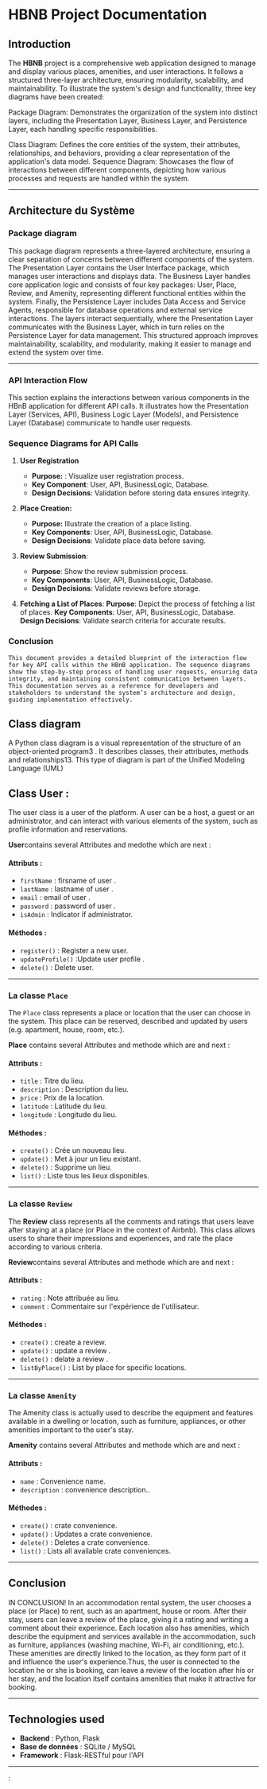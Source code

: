 # HBNB Project Documentation

## Introduction

The **HBNB** project is a comprehensive web application designed to manage and display various places, amenities, and user interactions. It follows a structured three-layer architecture, ensuring modularity, scalability, and maintainability. To illustrate the system's design and functionality, three key diagrams have been created:

Package Diagram: Demonstrates the organization of the system into distinct layers, including the Presentation Layer, Business Layer, and Persistence Layer, each handling specific responsibilities.

Class Diagram: Defines the core entities of the system, their attributes, relationships, and behaviors, providing a clear representation of the application's data model.
Sequence Diagram: Showcases the flow of interactions between different components, depicting how various processes and requests are handled within the system.

---

## Architecture du Système

### Package diagram

This package diagram represents a three-layered architecture, ensuring a clear separation of concerns between different components of the system. The Presentation Layer contains the User Interface package, which manages user interactions and displays data. The Business Layer handles core application logic and consists of four key packages: User, Place, Review, and Amenity, representing different functional entities within the system. Finally, the Persistence Layer includes Data Access and Service Agents, responsible for database operations and external service interactions. The layers interact sequentially, where the Presentation Layer communicates with the Business Layer, which in turn relies on the Persistence Layer for data management. This structured approach improves maintainability, scalability, and modularity, making it easier to manage and extend the system over time.


---

### API Interaction Flow 

This section explains the interactions between various components in the HBnB application for different API calls. It illustrates how the Presentation Layer (Services, API), Business Logic Layer (Models), and Persistence Layer (Database) communicate to handle user requests.

### Sequence Diagrams for API Calls

1. **User Registration**  
   - **Purpose:** : Visualize user registration process.  
   - **Key Component**: User, API, BusinessLogic, Database.
   - **Design Decisions**: Validation before storing data ensures integrity.


2. **Place Creation:**  
    - **Purpose:** Illustrate the creation of a place listing.
    - **Key Components**: User, API, BusinessLogic, Database.
    - **Design Decisions**: Validate place data before saving.

3. **Review Submission**:
    - **Purpose**: Show the review submission process.
    - **Key Components**: User, API, BusinessLogic, Database.
    - **Design Decisions**: Validate reviews before storage.

4. **Fetching a List of Places**:
    **Purpose**: Depict the process of fetching a list of places.
    **Key Components**: User, API, BusinessLogic, Database.
    **Design Decisions**: Validate search criteria for accurate results.

### Conclusion
    This document provides a detailed blueprint of the interaction flow for key API calls within the HBnB application. The sequence diagrams show the step-by-step process of handling user requests, ensuring data integrity, and maintaining consistent communication between layers. This documentation serves as a reference for developers and stakeholders to understand the system’s architecture and design, guiding implementation effectively.


## Class diagram
  A Python class diagram is a visual representation of the structure of an object-oriented program3 . It describes classes, their attributes, methods and relationships13. This type of diagram is part of the Unified Modeling Language (UML)
## Class User : 
  The user class is a user of the platform. A user can be a host, a guest or an administrator, and can interact with various elements of the system, such as profile information and reservations.

**User**contains several Attributes  and medothe which are next  :

#### Attributs :
- `firstName` : firsname of user .
- `lastName` : lastname of user .
- `email` : email of user .
- `password` : password of user .
- `isAdmin` : Indicator if administrator.

#### Méthodes :
- `register()` : Register a new user.
- `updateProfile()` :Update user profile .
- `delete()` : Delete user.

---

### La classe `Place`


The `Place` class represents a place or location that the user can choose in the system. This place can be reserved, described and updated by users (e.g. apartment, house, room, etc.).

**Place** contains several Attributes and methode  which are and next : 

#### Attributs :
- `title` : Titre du lieu.
- `description` : Description du lieu.
- `price` : Prix de la location.
- `latitude` : Latitude du lieu.
- `longitude` : Longitude du lieu.

#### Méthodes :
- `create()` : Crée un nouveau lieu.
- `update()` : Met à jour un lieu existant.
- `delete()` : Supprime un lieu.
- `list()` : Liste tous les lieux disponibles.

---

### La classe `Review`

The **Review** class represents all the comments and ratings that users leave after staying at a place (or Place in the context of Airbnb). This class allows users to share their impressions and experiences, and rate the place according to various criteria.

**Review**contains several Attributes and methode  which are and next :

#### Attributs :
- `rating` : Note attribuée au lieu.
- `comment` : Commentaire sur l'expérience de l'utilisateur.

#### Méthodes :
- `create()` : create a review.
- `update()` : update  a review .
- `delete()` : delate  a review .
- `listByPlace()` : List by place for specific locations.

---

### La classe `Amenity`
The Amenity class is actually used to describe the equipment and features available in a dwelling or location, such as furniture, appliances, or other amenities important to the user's stay.


**Amenity** contains several Attributes and methode  which are and next :

#### Attributs :
- `name` : Convenience name.
- `description` : convenience description..

#### Méthodes :
- `create()` : crate convenience.
- `update()` : Updates a crate convenience.
- `delete()` : Deletes a crate convenience.
- `list()` : Lists all available crate conveniences.

---

## Conclusion

IN CONCLUSION! In an accommodation rental system, the user chooses a place (or Place) to rent, such as an apartment, house or room. After their stay, users can leave a review of the place, giving it a rating and writing a comment about their experience. Each location also has amenities, which describe the equipment and services available in the accommodation, such as furniture, appliances (washing machine, Wi-Fi, air conditioning, etc.). These amenities are directly linked to the location, as they form part of it and influence the user's experience.Thus, the user is connected to the location he or she is booking, can leave a review of the location after his or her stay, and the location itself contains amenities that make it attractive for booking.

---

## Technologies used

- **Backend** : Python, Flask
- **Base de données** : SQLite / MySQL
- **Framework** : Flask-RESTful pour l'API

---

:
